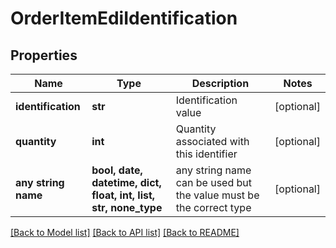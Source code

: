 # OrderItemEdiIdentification


## Properties
Name | Type | Description | Notes
------------ | ------------- | ------------- | -------------
**identification** | **str** | Identification value | [optional] 
**quantity** | **int** | Quantity associated with this identifier | [optional] 
**any string name** | **bool, date, datetime, dict, float, int, list, str, none_type** | any string name can be used but the value must be the correct type | [optional]

[[Back to Model list]](../README.md#documentation-for-models) [[Back to API list]](../README.md#documentation-for-api-endpoints) [[Back to README]](../README.md)


